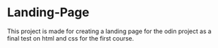 # Landing-Page

This project is made for creating a landing page for the odin project as a final test on html and css for the first course.